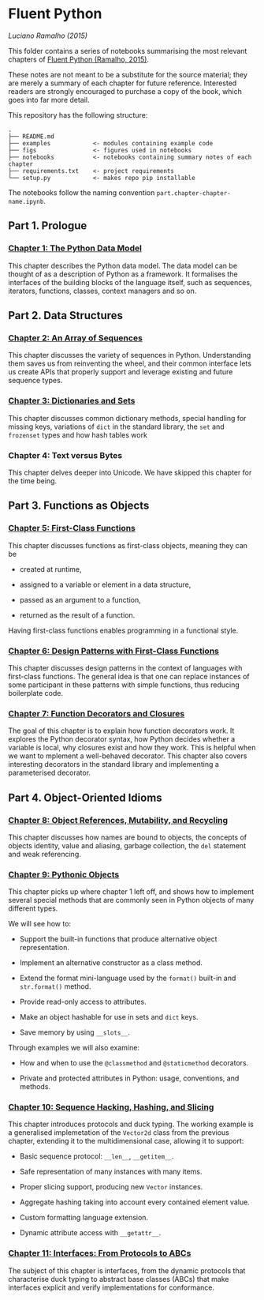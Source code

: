 # Fluent Python
*Luciano Ramalho (2015)*

This folder contains a series of notebooks summarising the most relevant
chapters of [Fluent Python (Ramalho, 2015)](https://www.oreilly.com/library/view/fluent-python/9781491946237/).

These notes are not meant to be a substitute for the source material; they are
merely a summary of each chapter for future reference. Interested readers are
strongly encouraged to purchase a copy of the book, which goes into far more
detail.

This repository has the following structure:

```
.
├── README.md
├── examples            <- modules containing example code
├── figs                <- figures used in notebooks
├── notebooks           <- notebooks containing summary notes of each chapter
├── requirements.txt    <- project requirements
└── setup.py            <- makes repo pip installable
```

The notebooks follow the naming convention `part.chapter-chapter-name.ipynb`.

## Part 1. Prologue

### [Chapter 1: The Python Data Model]()

This chapter describes the Python data model. The data model can be thought of as a description of Python as a framework. It formalises the interfaces of the building blocks of the language itself, such as sequences, iterators, functions, classes, context managers and so on.

## Part 2. Data Structures

### [Chapter 2: An Array of Sequences]()

This chapter discusses the variety of sequences in Python. Understanding them saves us from reinventing the wheel, and their common interface lets us create APIs that properly support and leverage existing and future sequence types.

### [Chapter 3: Dictionaries and Sets]()

This chapter discusses common dictionary methods, special handling for missing keys, variations of `dict` in the standard library, the `set` and `frozenset` types and how hash tables work

### Chapter 4: Text versus Bytes

This chapter delves deeper into Unicode. We have skipped this chapter for the time being.

## Part 3. Functions as Objects

### [Chapter 5: First-Class Functions]()

This chapter discusses functions as first-class objects, meaning they can be

* created at runtime,

* assigned to a variable or element in a data structure,

* passed as an argument to a function,

* returned as the result of a function.

Having first-class functions enables programming in a functional style.

### [Chapter 6: Design Patterns with First-Class Functions]()

This chapter discusses design patterns in the context of languages with first-class functions. The general idea is that one can replace instances of some participant in these patterns with simple functions, thus reducing boilerplate code.

### [Chapter 7: Function Decorators and Closures]()

The goal of this chapter is to explain how function decorators work. It explores the Python decorator syntax, how Python decides whether a variable is local, why closures exist and how they work. This is helpful when we want to mplement a well-behaved decorator. This chapter also covers interesting decorators in the standard library and implementing a parameterised decorator.

## Part 4. Object-Oriented Idioms

### [Chapter 8: Object References, Mutability, and Recycling]()

This chapter discusses how names are bound to objects, the concepts of objects identity, value and aliasing, garbage collection, the `del` statement and weak referencing.

### [Chapter 9: Pythonic Objects]()

This chapter picks up where chapter 1 left off, and shows how to implement several special methods that are commonly seen in Python objects of many different types.

We will see how to:

* Support the built-in functions that produce alternative object representation.

* Implement an alternative constructor as a class method.

* Extend the format mini-language used by the `format()` built-in and `str.format()` method.

* Provide read-only access to attributes.

* Make an object hashable for use in sets and `dict` keys.

* Save memory by using `__slots__`.

Through examples we will also examine:

* How and when to use the `@classmethod` and `@staticmethod` decorators.

* Private and protected attributes in Python: usage, conventions, and methods.


### [Chapter 10: Sequence Hacking, Hashing, and Slicing]()

This chapter introduces protocols and duck typing. The working example is a generalised implemetation of the `Vector2d` class from the previous chapter, extending it to the multidimensional case, allowing it to support:

* Basic sequence protocol: `__len__`, `__getitem__`.

* Safe representation of many instances with many items.

* Proper slicing support, producing new `Vector` instances.

* Aggregate hashing taking into account every contained element value.

* Custom formatting language extension.

* Dynamic attribute access with `__getattr__`.

### [Chapter 11: Interfaces: From Protocols to ABCs]()

The subject of this chapter is interfaces, from the dynamic protocols that characterise duck typing to abstract base classes (ABCs) that make interfaces explicit and verify implementations for conformance.



